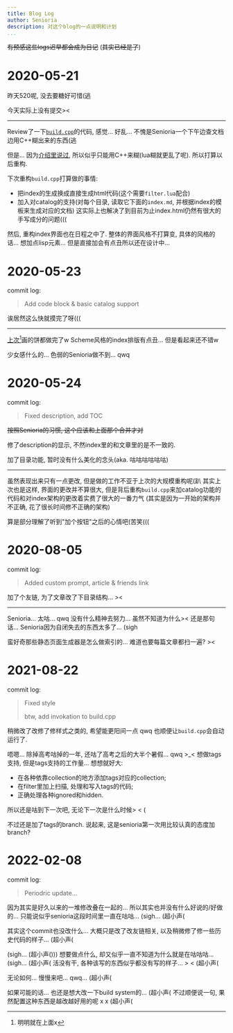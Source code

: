 ```yaml
---
title: Blog Log
author: Senioria
description: 对这个blog的一点说明和计划
...
```


~~有预感这些logs迟早都会成为日记~~
(~~其实已经是了~~)

# 2020-05-21

昨天520呢, 没去要糖好可惜(逃

今天实际上没有提交><

---

Review了一下[`build.cpp`](/build.cpp)的代码, 感觉... 好乱...
不愧是Senioria一个下午边查文档边用C++糊出来的东西(逃

但是... 因为[介绍里说过](../../about.html), 所以似乎只能用C++来糊(lua糊就更乱了呢).
所以打算以后重构.

下次重构`build.cpp`打算做的事情:

- 把index的生成换成直接生成html代码(这个需要`filter.lua`配合)
- 加入对catalog的支持(对每个目录, 读取它下面的`index.md`, 并根据index的模板来生成对应的文档)
  这实际上也解决了到目前为止index.html仍然有很大的手写成分的问题(((

然后, 重构index界面也在日程之中了. 整体的界面风格不打算变,
具体的风格的话... 想加点lisp元素... 但是直接加会有点丑所以还在设计中...

# 2020-05-23

commit log:

> Add code block & basic catalog support

诶居然这么快就摸完了呀(((

---

[上次](#section)[^1]画的饼都做完了w Scheme风格的index排版有点丑... 但是看起来还不错w

少女感什么的... 色弱的Senioria做不到... qwq

[^1]: 明明就在上面x

# 2020-05-24

commit log:

> Fixed description, add TOC

~~按照Senioria的习惯, 这个应该和上面那个合并才对~~

修了description的显示, 不然index里的和文章里的是不一致的.

加了目录功能, 暂时没有什么美化的念头(aka. 咕咕咕咕咕咕)

---

虽然表现出来只有一点更改, 但是做的工作不亚于上次的大规模重构呢(趴
其实上次也是这样, 界面的更改并不算很大,
但是背后重构`build.cpp`来加catalog功能的代码和对index架构的更改着实费了很大的一番力气
(其实是因为一开始的架构并不正确, 花了很长时间修不正确的架构)

算是部分理解了听到"加个按钮"之后的心情吧(苦笑(((

# 2020-08-05

commit log:

> Added custom prompt, article & friends link

加了个友链, 为了文章改了下目录结构... ><

---

Senioria... 太咕... qwq
没有什么精神去努力... 虽然不知道为什么><
还是那句话... Senioria因为自闭失去的东西太多了... (sigh

蛮好奇那些静态页面生成器是怎么做索引的...
难道也要每篇文章都扫一遍? ><

# 2021-08-22

commit log:

> Fixed style
>
> btw, add invokation to build.cpp

稍微改了改修了修样式之类的, 希望能更阳间一点 qwq
也顺便让`build.cpp`会自动运行了.

唔嗯... 除掉高考咕掉的一年, 还咕了高考之后的大半个暑假... qwq >\_<
想做tags支持, 但是tags支持的工作量... 想想就好大:

- 在各种依靠collection的地方添加tags对应的collection;
- 在filter里加上扫描, 处理和写入tags的代码;
- 正确处理各种ignored和hidden.

所以还是咕到下一次吧, 无论下一次是什么时候> \< (

不过还是加了tags的branch.
说起来, 这是senioria第一次用比较认真的态度加branch?

# 2022-02-08

commit log:

> Periodric update...

因为其实是好久以来的一堆修改叠在一起的... 所以其实也并没有什么好说的/好做的...
只能说似乎senioria这段时间里一直在咕咕... (sigh... (超小声(

其实这个commit也没改什么... 大概只是改了改友链相关, 以及稍微修了修一些历史代码的样子... (超小声(

(sigh... (超小声()))
想要做点什么, 却又似乎一直不知道为什么就是在咕咕咕... (sigh... (超小声(
活没有干, 各种该写的东西似乎都没有写的样子... > \< (超小声(

无论如何... 慢慢来吧... qwq... (超小声(

如果可能的话... 也还是想大改一下build system的... (超小声(
不过顺便说一句, 果然配置这种东西是越改越好用的呢 x x (超小声(

